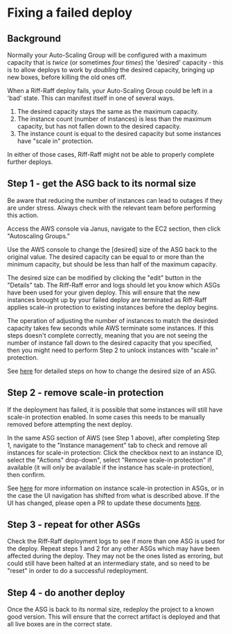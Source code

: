 # Fixing a failed deploy

## Background

Normally your Auto-Scaling Group will be configured with a maximum capacity that is _twice_ (or sometimes _four times_) the 'desired'
capacity - this is to allow deploys to work by _doubling_ the desired capacity, bringing up new boxes,
before killing the old ones off.

When a Riff-Raff deploy fails, your Auto-Scaling Group could be left in a 'bad' state. 
This can manifest itself in one of several ways. 

1. The desired capacity stays the same as the maximum capacity.
2. The instance count (number of instances) is less than the maximum capacity, but has not fallen down to the desired capacity. 
3. The instance count is equal to the desired capacity but some instances have "scale in" protection.

In either of those cases, Riff-Raff might not be able to properly complete further deploys.

## Step 1 - get the ASG back to its normal size

Be aware that reducing the number of instances can lead to outages if they are under stress. Always check with the relevant team before performing this action.

Access the AWS console via Janus, navigate to the EC2 section, then click "Autoscaling Groups."

Use the AWS console to change the [desired] size of the ASG back to the original value. The desired capacity can be equal to or more than the minimum capacity, but should be less than half of the maximum capacity. 

The desired size can be modified by clicking the "edit" button in the "Details" tab. The Riff-Raff error and logs should let you know which ASGs have been used for your given deploy. This will ensure that the new instances brought up by your failed deploy are terminated as Riff-Raff applies scale-in protection to existing instances before the deploy begins.

The operation of adjusting the number of instances to match the desirded capacity takes few seconds while AWS terminate some instances. If this steps doesn't complete correctly, meaning that you are not seeing the number of instance fall down to the desired capacity that you specified, then you might need to perform Step 2 to unlock instances with "scale in" protection. 

See [here](https://docs.aws.amazon.com/autoscaling/ec2/userguide/as-manual-scaling.html) for detailed steps on how to change the desired size of an ASG.

## Step 2 - remove scale-in protection

If the deployment has failed, it is possible that some instances will still have scale-in protection enabled. In some cases this needs to be manually removed before attempting the next deploy.

In the same ASG section of AWS (see Step 1 above), after completing Step 1, navigate to the "Instance management" tab to check and remove all instances for scale-in protection: Click the checkbox next to an instance ID, select the "Actions" drop-down", select "Remove scale-in protection" if available (it will only be available if the instance has scale-in protection), then confirm.

See [here](https://docs.aws.amazon.com/autoscaling/ec2/userguide/ec2-auto-scaling-instance-protection.html) for more information on instance scale-in protection in ASGs, or in the case the UI navigation has shifted from what is described above. If the UI has changed, please open a PR to update these documents [here](https://github.com/guardian/riff-raff).

## Step 3 - repeat for other ASGs

Check the Riff-Raff deployment logs to see if more than one ASG is used for the deploy. Repeat steps 1 and 2 for any other ASGs which may have been affected during the deploy. They may not be the ones listed as erroring, but could still have been halted at an intermediary state, and so need to be "reset" in order to do a successful redeployment.

## Step 4 - do another deploy

Once the ASG is back to its normal size, redeploy the project to a known good version. 
This will ensure that the correct artifact is deployed and that all live boxes are in the correct state.